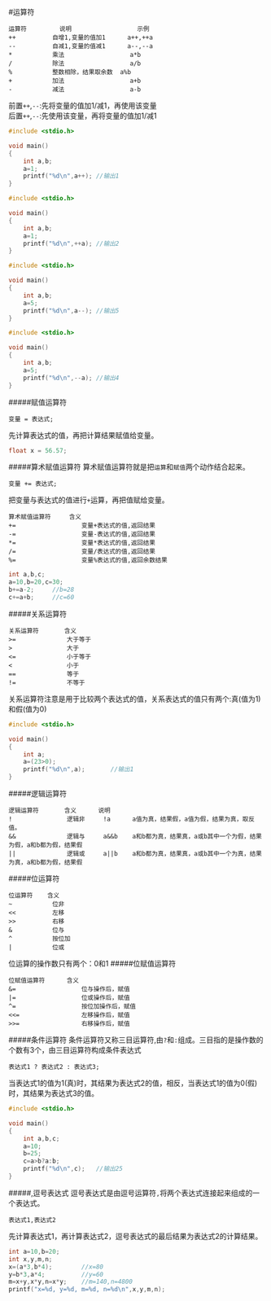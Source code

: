 #运算符
```text
运算符 		说明					示例
++			自增1,变量的值加1		a++,++a
--			自减1,变量的值减1		a--,--a
*			乘法 					a*b
/			除法					a/b
%			整数相除，结果取余数	a%b
+			加法					a+b
-			减法					a-b
```
前置`++`,`--`:先将变量的值加1/减1，再使用该变量				
后置`++`,`--`:先使用该变量，再将变量的值加1/减1
```c
#include <stdio.h>

void main()
{
	int a,b;
	a=1;
	printf("%d\n",a++);	//输出1
}
```
```c
#include <stdio.h>

void main()
{
	int a,b;
	a=1;
	printf("%d\n",++a);	//输出2
}
```
```c
#include <stdio.h>

void main()
{
	int a,b;
	a=5;
	printf("%d\n",a--);	//输出5
}
```
```c
#include <stdio.h>

void main()
{
	int a,b;
	a=5;
	printf("%d\n",--a);	//输出4
}
```
#####赋值运算符
```text
变量 = 表达式;
```
先计算表达式的值，再把计算结果赋值给变量。
```c
float x = 56.57;
```
#####算术赋值运算符
算术赋值运算符就是把`运算`和`赋值`两个动作结合起来。
```text
变量 += 表达式;
```
把变量与表达式的值进行`+`运算，再把值赋给变量。
```text
算术赋值运算符   	含义
+= 					变量+表达式的值,返回结果
-= 					变量-表达式的值,返回结果
*= 					变量*表达式的值,返回结果
/= 					变量/表达式的值,返回结果
%= 					变量%表达式的值,返回余数结果
```
```c
int a,b,c;
a=10,b=20,c=30;	
b+=a-2;		//b=28
c+=a+b;		//c=60
```
#####关系运算符
```text
关系运算符		含义
>=				大于等于
>				大于
<=				小于等于
<				小于
==				等于
!=				不等于
```
关系运算符注意是用于比较两个表达式的值，关系表达式的值只有两个:真(值为1)和假(值为0)
```c
#include <stdio.h>

void main()
{
	int a;
	a=(23>0);
	printf("%d\n",a);		//输出1
}
```
#####逻辑运算符
```text
逻辑运算符		含义		说明
! 				逻辑非		!a 		a值为真，结果假，a值为假，结果为真，取反值。
&& 				逻辑与		a&&b 	a和b都为真，结果真，a或b其中一个为假，结果为假，a和b都为假，结果假
|| 				逻辑或		a||b 	a和b都为真，结果真，a或b其中一个为真，结果为真，a和b都为假，结果假
```
#####位运算符
```text
位运算符 	含义
~ 			位非
<< 			左移
>> 			右移
& 			位与
^ 			按位加
| 			位或
```
位运算的操作数只有两个：0和1
#####位赋值运算符
```text
位赋值运算符 		含义
&=                  位与操作后，赋值
|=  				位或操作后，赋值
^= 					按位加操作后，赋值
<<= 				左移操作后，赋值
>>= 				右移操作后，赋值
```
#####条件运算符
条件运算符又称三目运算符,由`?`和`:`组成。三目指的是操作数的个数有3个，由三目运算符构成条件表达式
```text
表达式1 ? 表达式2 : 表达式3;
```
当表达式1的值为1(真)时，其结果为表达式2的值，相反，当表达式1的值为0(假)时，其结果为表达式3的值。
```c
#include <stdio.h>

void main()
{
	int a,b,c;
	a=10;
	b=25;
	c=a>b?a:b;
	printf("%d\n",c);	//输出25
}
```
#####,逗号表达式
逗号表达式是由逗号运算符`,`将两个表达式连接起来组成的一个表达式。
```text
表达式1,表达式2
```
先计算表达式1，再计算表达式2，逗号表达式的最后结果为表达式2的计算结果。
```c
int a=10,b=20;
int x,y,m,n;
x=(a*3,b*4);		//x=80
y=b*3,a*4;			//y=60
m=x+y,x*y,n=x*y;	//m=140,n=4800
printf("x=%d, y=%d, m=%d, n=%d\n",x,y,m,n);
```
